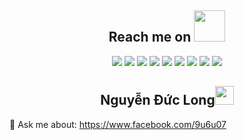 <h2 align="center">Reach me on <img src="https://media.giphy.com/media/v1.Y2lkPTc5MGI3NjExbjZ4bDB5d3JmanBnOXFrNTZxbjQxbmh0cDB4Ym9saWh4amw4bXE4ZyZlcD12MV9pbnRlcm5hbF9naWZfYnlfaWQmY3Q9cw/H7YFD7A5aOisYZPQ1f/giphy.gif" width="50"></h2>
<p align="center">
<img src="https://img.shields.io/badge/-Kubernates-black?style=flat-square&logo=kubernetes"/>
<img src="https://img.shields.io/badge/-JavaScript-black?style=flat-square&logo=javascript"/>
<img src="https://img.shields.io/badge/-Nodejs-black?style=flat-square&logo=Node.js"/>
<img src="https://img.shields.io/badge/-Python-black?style=flat-square&logo=python">
<img src="https://img.shields.io/badge/-Go-black?style=flat-square&logo=go">
<img src="https://img.shields.io/badge/-MongoDB-black?style=flat-square&logo=mongodb"/>
<img src="https://img.shields.io/badge/-MySQL-black?style=flat-square&logo=mysql"/>
<img src="https://img.shields.io/badge/-Git-black?style=flat-square&logo=git"/>
<img src="https://img.shields.io/badge/-GitHub-black?style=flat-square&logo=github"/>
</p>

<p align="center">
<h2 align="center">Nguyễn Đức Long<img src="https://media.giphy.com/media/WUlplcMpOCEmTGBtBW/giphy.gif" width="30"></h2>


💬 Ask me about: https://www.facebook.com/9u6u07
